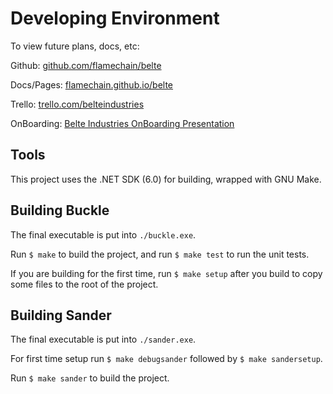 # Developing Environment

To view future plans, docs, etc:

Github: [github.com/flamechain/belte](https://github.com/flamechain/belte)

Docs/Pages: [flamechain.github.io/belte](https://flamechain.github.io/belte/)

Trello: [trello.com/belteindustries](https://trello.com/belteindustries)

OnBoarding:
[Belte Industries OnBoarding Presentation](https://docs.google.com/presentation/d/1OPQQ2u9eYoLJ0EJMaahhTUQPkZ3FQ6KigO9uWFbu9zQ/edit?usp=sharing)

## Tools

This project uses the .NET SDK (6.0) for building, wrapped with GNU Make.

## Building Buckle

The final executable is put into `./buckle.exe`.

Run `$ make` to build the project, and run `$ make test` to run the unit tests.

If you are building for the first time, run `$ make setup` after you build to
copy some files to the root of the project.

## Building Sander

The final executable is put into `./sander.exe`.

For first time setup run `$ make debugsander` followed by `$ make sandersetup`.

Run `$ make sander` to build the project.

